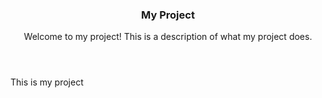 <!DOCTYPE html>
<html>
    <body>
      <header>
          <h3>My Project</h3>
          <p>Welcome to my project! This is a description of what my project does.</p>
      </header>
      <div>
          <p>This is my project</p>
      </div>
  </body>
</html>
